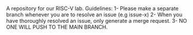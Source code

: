 A repository for our RISC-V lab. 
Guidelines:
1- Please make a separate branch whenever you are to resolve an issue (e.g issue-x)
2- When you have thoroughly resolved an issue, only generate a merge request.
3- NO ONE WILL PUSH TO THE MAIN BRANCH.
